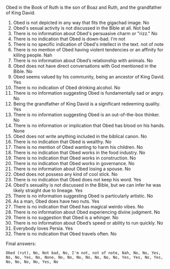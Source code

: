 Obed in the Book of Ruth is the son of Boaz and Ruth, and the grandfather of King David.

1. Obed is not depicted in any way that fits the gigachad image. No
2. Obed's sexual activity is not discussed in the Bible at all. Not bad
3. There is no information about Obed's persuasive charm or "rizz." No
4. There is no indication that Obed is down-bad. I'm not
5. There is no specific indication of Obed's intellect in the text. not of note
6. There is no mention of Obed having violent tendencies or an affinity for killing people. Nah
7. There is no information about Obed’s relationship with animals. No
8. Obed does not have direct conversations with God mentioned in the Bible. No
9. Obed seems valued by his community, being an ancestor of King David. Yes
10. There is no indication of Obed drinking alcohol. No
11. There is no information suggesting Obed is fundamentally sad or angry. No
12. Being the grandfather of King David is a significant redeeming quality. Yes
13. There is no information suggesting Obed is an out-of-the-box thinker. No
14. There is no information or implication that Obed has blood on his hands. None
15. Obed does not write anything included in the biblical canon. No
16. There is no indication that Obed is wealthy. No
17. There is no mention of Obed wanting to harm his children. No
18. There is no indication that Obed works in the food industry. No
19. There is no indication that Obed works in construction. No
20. There is no indication that Obed works in governance. No
21. There is no information about Obed losing a spouse. No
22. Obed does not possess any kind of cool stick. No
23. There is no indication that Obed does not keep his word. Yes
24. Obed's sexuality is not discussed in the Bible, but we can infer he was likely straight due to lineage. Yes
25. There is no information suggesting Obed is particularly artistic. No
26. As a man, Obed does have two nuts. Yes
27. There is no indication that Obed has magical weirdo vibes. No
28. There is no information about Obed experiencing divine judgment. No
29. There is no suggestion that Obed is a whinger. No
30. There is no information about Obed’s speed or ability to run quickly. No
31. Everybody loves Persia. Yes
32. There is no indication that Obed travels often. No

Final answers:

```Obed (rut), No, Not bad, No, I'm not, not of note, Nah, No, No, Yes, No, No, Yes, No, None, No, No, No, No, No, No, No, Yes, Yes, No, Yes, No, No, No, No, Yes, No```